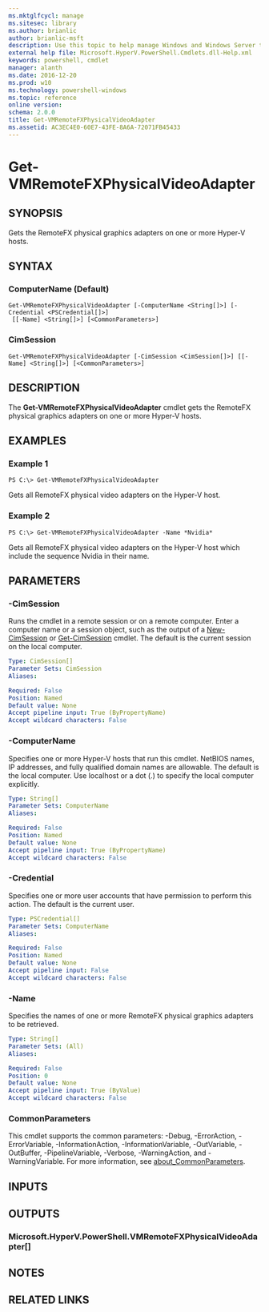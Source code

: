```yaml
---
ms.mktglfcycl: manage
ms.sitesec: library
ms.author: brianlic
author: brianlic-msft
description: Use this topic to help manage Windows and Windows Server technologies with Windows PowerShell.
external help file: Microsoft.HyperV.PowerShell.Cmdlets.dll-Help.xml
keywords: powershell, cmdlet
manager: alanth
ms.date: 2016-12-20
ms.prod: w10
ms.technology: powershell-windows
ms.topic: reference
online version: 
schema: 2.0.0
title: Get-VMRemoteFXPhysicalVideoAdapter
ms.assetid: AC3EC4E0-60E7-43FE-8A6A-72071FB45433
---
```


# Get-VMRemoteFXPhysicalVideoAdapter

## SYNOPSIS
Gets the RemoteFX physical graphics adapters on one or more Hyper-V hosts.

## SYNTAX

### ComputerName (Default)
```
Get-VMRemoteFXPhysicalVideoAdapter [-ComputerName <String[]>] [-Credential <PSCredential[]>]
 [[-Name] <String[]>] [<CommonParameters>]
```

### CimSession
```
Get-VMRemoteFXPhysicalVideoAdapter [-CimSession <CimSession[]>] [[-Name] <String[]>] [<CommonParameters>]
```

## DESCRIPTION
The **Get-VMRemoteFXPhysicalVideoAdapter** cmdlet gets the RemoteFX physical graphics adapters on one or more Hyper-V hosts.

## EXAMPLES

### Example 1
```
PS C:\> Get-VMRemoteFXPhysicalVideoAdapter
```

Gets all RemoteFX physical video adapters on the Hyper-V host.

### Example 2
```
PS C:\> Get-VMRemoteFXPhysicalVideoAdapter -Name *Nvidia*
```

Gets all RemoteFX physical video adapters on the Hyper-V host which include the sequence Nvidia in their name.

## PARAMETERS

### -CimSession
Runs the cmdlet in a remote session or on a remote computer.
Enter a computer name or a session object, such as the output of a [New-CimSession](http://go.microsoft.com/fwlink/p/?LinkId=227967) or [Get-CimSession](http://go.microsoft.com/fwlink/p/?LinkId=227966) cmdlet.
The default is the current session on the local computer.

```yaml
Type: CimSession[]
Parameter Sets: CimSession
Aliases: 

Required: False
Position: Named
Default value: None
Accept pipeline input: True (ByPropertyName)
Accept wildcard characters: False
```

### -ComputerName
Specifies one or more Hyper-V hosts that run this cmdlet.
NetBIOS names, IP addresses, and fully qualified domain names are allowable.
The default is the local computer.
Use localhost or a dot (.) to specify the local computer explicitly.

```yaml
Type: String[]
Parameter Sets: ComputerName
Aliases: 

Required: False
Position: Named
Default value: None
Accept pipeline input: True (ByPropertyName)
Accept wildcard characters: False
```

### -Credential
Specifies one or more user accounts that have permission to perform this action.
The default is the current user.

```yaml
Type: PSCredential[]
Parameter Sets: ComputerName
Aliases: 

Required: False
Position: Named
Default value: None
Accept pipeline input: False
Accept wildcard characters: False
```

### -Name
Specifies the names of one or more RemoteFX physical graphics adapters to be retrieved.

```yaml
Type: String[]
Parameter Sets: (All)
Aliases: 

Required: False
Position: 0
Default value: None
Accept pipeline input: True (ByValue)
Accept wildcard characters: False
```

### CommonParameters
This cmdlet supports the common parameters: -Debug, -ErrorAction, -ErrorVariable, -InformationAction, -InformationVariable, -OutVariable, -OutBuffer, -PipelineVariable, -Verbose, -WarningAction, and -WarningVariable. For more information, see [about_CommonParameters](http://go.microsoft.com/fwlink/?LinkID=113216).

## INPUTS

## OUTPUTS

### Microsoft.HyperV.PowerShell.VMRemoteFXPhysicalVideoAdapter[]

## NOTES

## RELATED LINKS

